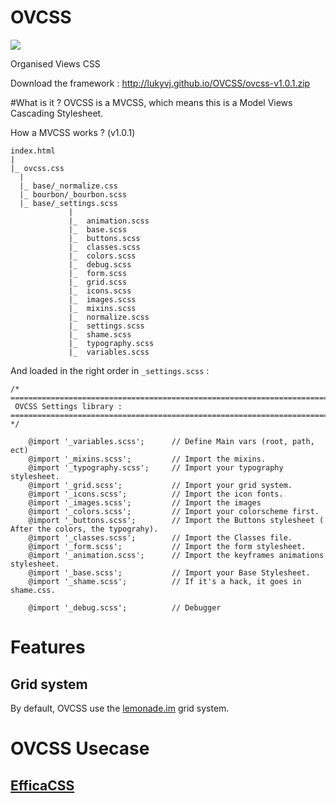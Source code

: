 OVCSS
=====
<img src="http://img.shields.io/badge/Version-1.0.1-green.svg">

Organised Views CSS

Download the framework : http://lukyvj.github.io/OVCSS/ovcss-v1.0.1.zip


#What is it ?
OVCSS is a MVCSS, which means this is a Model Views Cascading Stylesheet.

How a MVCSS works ? (v1.0.1)

    index.html
    |
    |_ ovcss.css
      |
      |_ base/_normalize.css
      |_ bourbon/_bourbon.scss
      |_ base/_settings.scss
                 |
                 |_  animation.scss
                 |_  base.scss
                 |_  buttons.scss
                 |_  classes.scss
                 |_  colors.scss
                 |_  debug.scss
                 |_  form.scss
                 |_  grid.scss
                 |_  icons.scss
                 |_  images.scss
                 |_  mixins.scss
                 |_  normalize.scss
                 |_  settings.scss
                 |_  shame.scss
                 |_  typography.scss
                 |_  variables.scss

And loaded in the right order in `_settings.scss` :

    /* ==========================================================================
     OVCSS Settings library :
    ========================================================================== */
    
        @import '_variables.scss';      // Define Main vars (root, path, ect)
        @import '_mixins.scss';         // Import the mixins.
        @import '_typography.scss';     // Import your typography stylesheet.
        @import '_grid.scss';           // Import your grid system.
        @import '_icons.scss';          // Import the icon fonts.
        @import '_images.scss';         // Import the images
        @import '_colors.scss';         // Import your colorscheme first.
        @import '_buttons.scss';        // Import the Buttons stylesheet ( After the colors, the typograhy).
        @import '_classes.scss';        // Import the Classes file.
        @import '_form.scss';           // Import the form stylesheet.
        @import '_animation.scss';      // Import the keyframes animations stylesheet.
        @import '_base.scss';           // Import your Base Stylesheet.
        @import '_shame.scss';          // If it's a hack, it goes in shame.css.
        
        @import '_debug.scss';          // Debugger


# Features
## Grid system
By default, OVCSS use the [lemonade.im](http://lemonade.im) grid system.

# OVCSS Usecase

## [EfficaCSS](http://lukyvj.github.io/EfficaCSS/)
